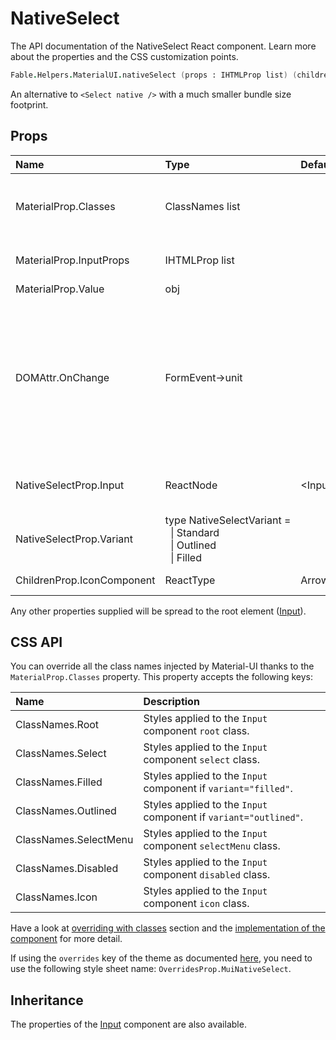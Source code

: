 # NativeSelect

<p class="description">The API documentation of the NativeSelect React component. Learn more about the properties and the CSS customization points.</p>

```fsharp
Fable.Helpers.MaterialUI.nativeSelect (props : IHTMLProp list) (children : ReactElement list) : ReactElement
```

An alternative to `<Select native />` with a much smaller bundle size footprint.

## Props

| Name | Type | Default | Description |
|:-----|:-----|:--------|:------------|
| <span class="prop-name">MaterialProp.Classes</span> | <span class="prop-type">ClassNames list</span> |   | Override or extend the styles applied to the component.  See CSS API below for more details.  |
| <span class="prop-name">MaterialProp.InputProps</span> | <span class="prop-type">IHTMLProp list</span> |   | Attributes applied to the `select` element. |
| <span class="prop-name">MaterialProp.Value</span> | <span class="prop-type">obj</span> |   | The input value. |
| <span class="prop-name">DOMAttr.OnChange</span> | <span class="prop-type">FormEvent->unit</span> |   | Callback function fired when a menu item is selected.<br><br>**Signature:**<br>`(event : FormEvent) -> unit`<br>*event:* The event source of the callback. You can pull out the new value by accessing `event.target.value`. |
| <span class="prop-name">NativeSelectProp.Input</span> | <span class="prop-type">ReactNode</span> | <span class="prop-default">&lt;Input /></span> | An `Input` element; does not have to be a material-ui specific `Input`. |
| <span class="prop-name">NativeSelectProp.Variant</span> | <span class="prop-type">type&nbsp;NativeSelectVariant&nbsp;=<br>&nbsp;&nbsp;&#124;&nbsp;Standard<br>&nbsp;&nbsp;&#124;&nbsp;Outlined<br>&nbsp;&nbsp;&#124;&nbsp;Filled<br></span> |   | The variant to use. |
| <span class="prop-name">ChildrenProp.IconComponent</span> | <span class="prop-type">ReactType</span> | <span class="prop-default">ArrowDropDownIcon</span> | The icon that displays the arrow. |

Any other properties supplied will be spread to the root element ([Input](#/api/input)).

## CSS API

You can override all the class names injected by Material-UI thanks to the `MaterialProp.Classes` property.
This property accepts the following keys:


| Name | Description |
|:-----|:------------|
| <span class="prop-name">ClassNames.Root</span> | Styles applied to the `Input` component `root` class.
| <span class="prop-name">ClassNames.Select</span> | Styles applied to the `Input` component `select` class.
| <span class="prop-name">ClassNames.Filled</span> | Styles applied to the `Input` component if `variant="filled"`.
| <span class="prop-name">ClassNames.Outlined</span> | Styles applied to the `Input` component if `variant="outlined"`.
| <span class="prop-name">ClassNames.SelectMenu</span> | Styles applied to the `Input` component `selectMenu` class.
| <span class="prop-name">ClassNames.Disabled</span> | Styles applied to the `Input` component `disabled` class.
| <span class="prop-name">ClassNames.Icon</span> | Styles applied to the `Input` component `icon` class.

Have a look at [overriding with classes](#/customization/overrides) section
and the [implementation of the component](https://github.com/mui-org/material-ui/tree/master/packages/material-ui/src/NativeSelect/NativeSelect.js)
for more detail.

If using the `overrides` key of the theme as documented
[here](#/customization/themes),
you need to use the following style sheet name: `OverridesProp.MuiNativeSelect`.

## Inheritance

The properties of the [Input](#/api/input) component are also available.
<!-- You can take advantage of this behavior to [target nested components](/guides/api/#spread). -->

<!--## Demos-->

<!--- [Selects](/demos/selects/)-->

